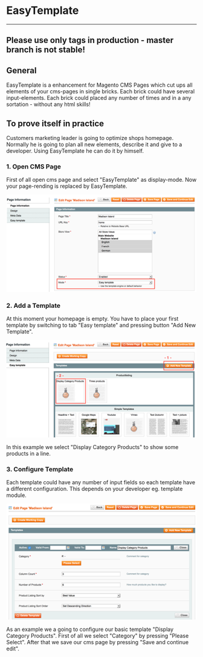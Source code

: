 # EasyTemplate

---------------------------------------------------------------------------------

## Please use only tags in production - master branch is not stable!

## General

EasyTemplate is a enhancement for Magento CMS Pages which cut ups all elements of your cms-pages in single bricks.
Each brick could have several input-elements. Each brick could placed any number of times and in a any sortation - 
without any html skills!

## To prove itself in practice

Customers marketing leader is going to optimize shops homepage. 
Normally he is going to plan all new elements, describe it and give to a developer.
Using EasyTemplate he can do it by himself.

### 1. Open CMS Page

First of all open cms page and select "EasyTemplate" as display-mode.
Now your page-rending is replaced by EasyTemplate.

![select mode](doc/select-mode.png)

### 2. Add a Template

At this moment your homepage is empty. You have to place your first template by switching to tab "Easy template" 
and pressing button "Add New Template".

![add new template](doc/select-template.png)

In this example we select "Display Category Products" to show some products in a line.

### 3. Configure Template

Each template could have any number of input fields so each template have a different configuration.
This depends on your developer eg. template module.

![add new template](doc/category_products.png)

As an example we a going to configure our basic template "Display Category Products". First of all we select 
"Category" by pressing "Please Select". After that we save our cms page by pressing "Save and continue edit".
